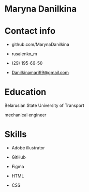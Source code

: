 # Maryna Danilkina

# Contact info

* github.com/MarynaDanilkina

* rusalenko_m

* (29) 195-66-50

* Danilkinamari99@gmail.com

# Education

Belarusian State University of Transport

mechanical engineer

# Skills

* Adobe illustrator

* GitHub

* Figma

* HTML

* CSS